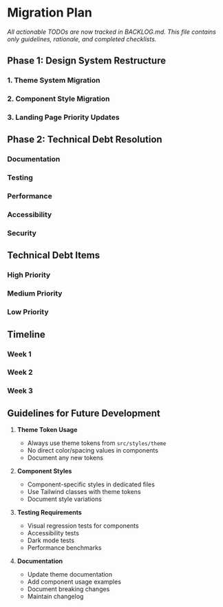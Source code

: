 # Migration Plan

_All actionable TODOs are now tracked in BACKLOG.md. This file contains only guidelines, rationale, and completed checklists._

## Phase 1: Design System Restructure

### 1. Theme System Migration

### 2. Component Style Migration

### 3. Landing Page Priority Updates

## Phase 2: Technical Debt Resolution

### Documentation

### Testing

### Performance

### Accessibility

### Security

## Technical Debt Items

### High Priority

### Medium Priority

### Low Priority

## Timeline

### Week 1

### Week 2

### Week 3

## Guidelines for Future Development

1. **Theme Token Usage**
   - Always use theme tokens from `src/styles/theme`
   - No direct color/spacing values in components
   - Document any new tokens

2. **Component Styles**
   - Component-specific styles in dedicated files
   - Use Tailwind classes with theme tokens
   - Document style variations

3. **Testing Requirements**
   - Visual regression tests for components
   - Accessibility tests
   - Dark mode tests
   - Performance benchmarks

4. **Documentation**
   - Update theme documentation
   - Add component usage examples
   - Document breaking changes
   - Maintain changelog
